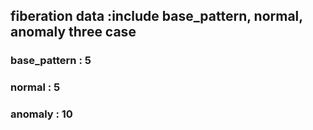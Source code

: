 ## fiberation data :include base_pattern, normal, anomaly three case
### base_pattern : 5
### normal       : 5
### anomaly      : 10
